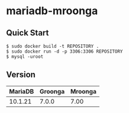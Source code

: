 # mariadb-mroonga

## Quick Start

    $ sudo docker build -t REPOSITORY .
    $ sudo docker run -d -p 3306:3306 REPOSITORY
    $ mysql -uroot

## Version

| MariaDB | Groonga | Mroonga |
|---------|---------|---------|
| 10.1.21 | 7.0.0   | 7.00    |